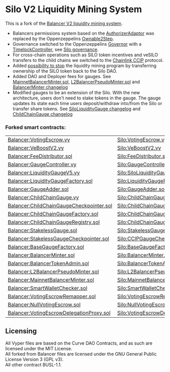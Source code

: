 # Silo V2 Liquidity Mining System

This is a fork of the [Balancer V2 liquidity mining system](https://github.com/balancer/balancer-v2-monorepo/tree/master/pkg/liquidity-mining).
- Balancers permissions system based on the [AuthorizerAdaptor](https://github.com/balancer/balancer-v2-monorepo/blob/master/pkg/liquidity-mining/contracts/admin/AuthorizerAdaptor.sol) was replaced by the Oppenzeppelins [Ownable2Step](https://github.com/OpenZeppelin/openzeppelin-contracts/blob/master/contracts/access/Ownable2Step.sol).
- Governance switched to the Oppenzeppelins [Governor](https://github.com/OpenZeppelin/openzeppelin-contracts/blob/master/contracts/governance/Governor.sol) with a [TimelockController](https://github.com/OpenZeppelin/openzeppelin-contracts/blob/master/contracts/governance/TimelockController.sol), see [Silo governance](https://github.com/silo-finance/silo-contracts-v2/tree/develop/ve-silo/contracts/governance).
- For cross-chain operations such as SILO token incentives and veSILO transfers to the child chains we switched to the [Chainlink CCIP](https://docs.chain.link/ccip) protocol.
- Added [possibility to stop](https://github.com/silo-finance/silo-contracts-v2/blob/develop/ve-silo/contracts/silo-tokens-minter/BalancerTokenAdmin.sol#L178) the liquidity mining program by transferring ownership of the SILO token back to the Silo DAO.
- Added DAO and Deployer fees for gauges. See [MainnetBalancerMinter.sol](https://github.com/silo-finance/silo-contracts-v2/blob/develop/ve-silo/contracts/silo-tokens-minter/MainnetBalancerMinter.sol#L75), [L2BalancerPseudoMinter.sol](https://github.com/silo-finance/silo-contracts-v2/blob/develop/ve-silo/contracts/silo-tokens-minter/L2BalancerPseudoMinter.sol#L122) and [BalancerMinter changelog](https://github.com/silo-finance/silo-contracts-v2/blob/develop/ve-silo/contracts/silo-tokens-minter/CHANGELOG.md#balancermintersol)
- Modified gauges to be an extension of the Silo. With the new architecture, users don't need to stake tokens in the gauge. The gauge updates its state each time users deposit/withdraw into/from the Silo or transfer share tokens. See [SiloLiquidityGauge changelog](https://github.com/silo-finance/silo-contracts-v2/blob/develop/ve-silo/contracts/gauges/CHANGELOG.md#ethereumsiloliquiditygaugevy) and [ChildChainGauge changelog](https://github.com/silo-finance/silo-contracts-v2/blob/develop/ve-silo/contracts/gauges/CHANGELOG.md#l2-commonchildchaingaugevy)

### Forked smart contracts:
| | | |
| --- | --- | --- |
| [Balancer:VotingEscrow.vy](https://github.com/balancer/balancer-v2-monorepo/blob/master/pkg/liquidity-mining/contracts/VotingEscrow.vy) | [Silo:VotingEscrow.vy](https://github.com/silo-finance/silo-contracts-v2/blob/develop/external/balancer-v2-monorepo/pkg/liquidity-mining/contracts/VotingEscrow.vy) | [CHANGELOG](https://github.com/silo-finance/silo-contracts-v2/blob/develop/ve-silo/contracts/voting-escrow/CHANGELOG.md#externalbalancer-v2-monorepopkgliquidity-miningcontractsvotingescrowvy) |
| [Balancer:VeBoostV2.vy](https://github.com/balancer/balancer-v2-monorepo/blob/master/pkg/liquidity-mining/contracts/VeBoostV2.vy) | [Silo:VeBoostV2.vy](https://github.com/silo-finance/silo-contracts-v2/blob/develop/external/balancer-v2-monorepo/pkg/liquidity-mining/contracts/VeBoostV2.vy) | [CHANGELOG](https://github.com/silo-finance/silo-contracts-v2/blob/develop/ve-silo/contracts/voting-escrow/CHANGELOG.md#externalbalancer-v2-monorepopkgliquidity-miningcontractsveboostv2vy) |
| [Balancer:FeeDistributor.sol](https://github.com/balancer/balancer-v2-monorepo/blob/master/pkg/liquidity-mining/contracts/fee-distribution/FeeDistributor.sol) | [Silo:FeeDistributor.sol](https://github.com/silo-finance/silo-contracts-v2/blob/develop/ve-silo/contracts/fees-distribution/FeeDistributor.sol) | [CHANGELOG](https://github.com/silo-finance/silo-contracts-v2/blob/develop/ve-silo/contracts/fees-distribution/CHANGELOG.md) |
| [Balancer:GaugeController.vy](https://github.com/balancer/balancer-v2-monorepo/blob/master/pkg/liquidity-mining/contracts/GaugeController.vy) | [Silo:GaugeController.vy](https://github.com/silo-finance/silo-contracts-v2/blob/develop/ve-silo/contracts/gauges/controller/GaugeController.vy) | [CHANGELOG](https://github.com/silo-finance/silo-contracts-v2/blob/develop/ve-silo/contracts/gauges/CHANGELOG.md#controllergaugecontrollersol) |
| [Balancer:LiquidityGaugeV5.vy](https://github.com/balancer/balancer-v2-monorepo/blob/master/pkg/liquidity-mining/contracts/gauges/ethereum/LiquidityGaugeV5.vy) | [Silo:SiloLiquidityGauge.vy](https://github.com/silo-finance/silo-contracts-v2/blob/develop/ve-silo/contracts/gauges/ethereum/SiloLiquidityGauge.vy) | [CHANGELOG](https://github.com/silo-finance/silo-contracts-v2/blob/develop/ve-silo/contracts/gauges/CHANGELOG.md#ethereumsiloliquiditygaugevy) |
| [Balancer:LiquidityGaugeFactory.sol](https://github.com/balancer/balancer-v2-monorepo/blob/master/pkg/liquidity-mining/contracts/gauges/ethereum/LiquidityGaugeFactory.sol) | [Silo:LiquidityGaugeFactory.sol](https://github.com/silo-finance/silo-contracts-v2/blob/develop/ve-silo/contracts/gauges/ethereum/LiquidityGaugeFactory.sol) | [CHANGELOG](https://github.com/silo-finance/silo-contracts-v2/blob/develop/ve-silo/contracts/gauges/CHANGELOG.md#ethereumliquiditygaugefactorysol) |
| [Balancer:GaugeAdder.sol](https://github.com/balancer/balancer-v2-monorepo/blob/master/pkg/liquidity-mining/contracts/admin/GaugeAdder.sol) | [Silo:GaugeAdder.sol](https://github.com/silo-finance/silo-contracts-v2/blob/develop/ve-silo/contracts/gauges/gauge-adder/GaugeAdder.sol) | [CHANGELOG](https://github.com/silo-finance/silo-contracts-v2/blob/develop/ve-silo/contracts/gauges/CHANGELOG.md#gauge-addergaugeaddersol) |
| [Balancer:ChildChainGauge.vy](https://github.com/balancer/balancer-v2-monorepo/blob/master/pkg/liquidity-mining/contracts/gauges/ChildChainGauge.vy) | [Silo:ChildChainGauge.vy](https://github.com/silo-finance/silo-contracts-v2/blob/develop/ve-silo/contracts/gauges/l2-common/ChildChainGauge.vy) | [CHANGELOG](https://github.com/silo-finance/silo-contracts-v2/blob/develop/ve-silo/contracts/gauges/CHANGELOG.md#l2-commonchildchaingaugevy) |
| [Balancer:ChildChainGaugeCheckpointer.sol](https://github.com/balancer/balancer-v2-monorepo/blob/master/pkg/liquidity-mining/contracts/gauges/ChildChainGaugeCheckpointer.sol) | [Silo:ChildChainGaugeCheckpointer.sol](https://github.com/silo-finance/silo-contracts-v2/blob/develop/ve-silo/contracts/gauges/l2-common/ChildChainGaugeCheckpointer.sol) | [CHANGELOG](https://github.com/silo-finance/silo-contracts-v2/blob/develop/ve-silo/contracts/gauges/CHANGELOG.md#l2-commonchildchaingaugecheckpointersol) |
| [Balancer:ChildChainGaugeFactory.sol](https://github.com/balancer/balancer-v2-monorepo/blob/master/pkg/liquidity-mining/contracts/gauges/ChildChainGaugeFactory.sol) | [Silo:ChildChainGaugeFactory.sol](https://github.com/silo-finance/silo-contracts-v2/blob/develop/ve-silo/contracts/gauges/l2-common/ChildChainGaugeFactory.sol) | [CHANGELOG](https://github.com/silo-finance/silo-contracts-v2/blob/develop/ve-silo/contracts/gauges/CHANGELOG.md#l2-commonchildchaingaugefactorysol) |
| [Balancer:ChildChainGaugeRegistry.sol](https://github.com/balancer/balancer-v2-monorepo/blob/master/pkg/liquidity-mining/contracts/gauges/ChildChainGaugeRegistry.sol) | [Silo:ChildChainGaugeRegistry.sol](https://github.com/silo-finance/silo-contracts-v2/blob/develop/ve-silo/contracts/gauges/l2-common/ChildChainGaugeRegistry.sol) | [CHANGELOG](https://github.com/silo-finance/silo-contracts-v2/blob/develop/ve-silo/contracts/gauges/CHANGELOG.md#l2-commonchildchaingaugeregistrysol) |
| [Balancer:StakelessGauge.sol](https://github.com/balancer/balancer-v2-monorepo/blob/master/pkg/liquidity-mining/contracts/gauges/StakelessGauge.sol) | [Silo:StakelessGauge.sol](https://github.com/silo-finance/silo-contracts-v2/blob/develop/ve-silo/contracts/gauges/stakeless-gauge/StakelessGauge.sol) | [CHANGELOG](https://github.com/silo-finance/silo-contracts-v2/blob/develop/ve-silo/contracts/gauges/CHANGELOG.md#stakeless-gaugestakelessgaugesol) |
| [Balancer:StakelessGaugeCheckpointer.sol](https://github.com/balancer/balancer-v2-monorepo/blob/master/pkg/liquidity-mining/contracts/gauges/StakelessGaugeCheckpointer.sol) | [Silo:CCIPGaugeCheckpointer.sol](https://github.com/silo-finance/silo-contracts-v2/blob/develop/ve-silo/contracts/gauges/stakeless-gauge/CCIPGaugeCheckpointer.sol) | [CHANGELOG](https://github.com/silo-finance/silo-contracts-v2/blob/develop/ve-silo/contracts/gauges/CHANGELOG.md#stakeless-gaugeccipgaugecheckpointersol) |
| [Balancer:BaseGaugeFactory.sol](https://github.com/balancer/balancer-v2-monorepo/blob/master/pkg/liquidity-mining/contracts/gauges/BaseGaugeFactory.sol) | [Silo:BaseGaugeFactory.sol](https://github.com/silo-finance/silo-contracts-v2/blob/develop/ve-silo/contracts/gauges/BaseGaugeFactory.sol) | [CHANGELOG](https://github.com/silo-finance/silo-contracts-v2/blob/feature/ve-silo-docs/ve-silo/contracts/gauges/CHANGELOG.md#ethereumbasegaugefactorysol) |
| [Balancer:BalancerMinter.sol](https://github.com/balancer/balancer-v2-monorepo/blob/master/pkg/liquidity-mining/contracts/BalancerMinter.sol) | [Silo:BalancerMinter.sol](https://github.com/silo-finance/silo-contracts-v2/blob/develop/ve-silo/contracts/silo-tokens-minter/BalancerMinter.sol) | [CHANGELOG](https://github.com/silo-finance/silo-contracts-v2/blob/develop/ve-silo/contracts/silo-tokens-minter/CHANGELOG.md#balancermintersol) |
| [Balancer:BalancerTokenAdmin.sol](https://github.com/balancer/balancer-v2-monorepo/blob/master/pkg/liquidity-mining/contracts/BalancerTokenAdmin.sol) | [Silo:BalancerTokenAdmin.sol](https://github.com/silo-finance/silo-contracts-v2/blob/develop/ve-silo/contracts/silo-tokens-minter/BalancerTokenAdmin.sol) | [CHANGELOG](https://github.com/silo-finance/silo-contracts-v2/blob/develop/ve-silo/contracts/silo-tokens-minter/CHANGELOG.md#balancertokenadminsol) |
| [Balancer:L2BalancerPseudoMinter.sol](https://github.com/balancer/balancer-v2-monorepo/blob/master/pkg/liquidity-mining/contracts/L2BalancerPseudoMinter.sol) | [Silo:L2BalancerPseudoMinter.sol](https://github.com/silo-finance/silo-contracts-v2/blob/develop/ve-silo/contracts/silo-tokens-minter/L2BalancerPseudoMinter.sol) | [CHANGELOG](https://github.com/silo-finance/silo-contracts-v2/blob/develop/ve-silo/contracts/silo-tokens-minter/CHANGELOG.md#l2balancerpseudomintersol) |
| [Balancer:MainnetBalancerMinter.sol](https://github.com/balancer/balancer-v2-monorepo/blob/master/pkg/liquidity-mining/contracts/MainnetBalancerMinter.sol) | [Silo:MainnetBalancerMinter.sol](https://github.com/silo-finance/silo-contracts-v2/blob/develop/ve-silo/contracts/silo-tokens-minter/MainnetBalancerMinter.sol) | [CHANGELOG](https://github.com/silo-finance/silo-contracts-v2/blob/develop/ve-silo/contracts/silo-tokens-minter/CHANGELOG.md#l2balancerpseudomintersol) |
| [Balancer:SmartWalletChecker.sol](https://github.com/balancer/balancer-v2-monorepo/blob/master/pkg/liquidity-mining/contracts/SmartWalletChecker.sol) | [Silo:SmartWalletChecker.sol](https://github.com/silo-finance/silo-contracts-v2/blob/develop/ve-silo/contracts/voting-escrow/SmartWalletChecker.sol) | [CHANGELOG](https://github.com/silo-finance/silo-contracts-v2/blob/develop/ve-silo/contracts/voting-escrow/CHANGELOG.md#smartwalletcheckersol) |
| [Balancer:VotingEscrowRemapper.sol](https://github.com/balancer/balancer-v2-monorepo/blob/master/pkg/liquidity-mining/contracts/VotingEscrowRemapper.sol) | [Silo:VotingEscrowRemapper.sol](https://github.com/silo-finance/silo-contracts-v2/blob/develop/ve-silo/contracts/voting-escrow/VotingEscrowRemapper.sol) | [CHANGELOG](https://github.com/silo-finance/silo-contracts-v2/blob/develop/ve-silo/contracts/voting-escrow/CHANGELOG.md#votingescrowremappersol) |
| [Balancer:NullVotingEscrow.sol](https://github.com/balancer/balancer-v2-monorepo/blob/master/pkg/liquidity-mining/contracts/NullVotingEscrow.sol) | [Silo:NullVotingEscrow.sol](https://github.com/silo-finance/silo-contracts-v2/blob/develop/ve-silo/contracts/voting-escrow/NullVotingEscrow.sol) | [CHANGELOG](https://github.com/silo-finance/silo-contracts-v2/blob/develop/ve-silo/contracts/voting-escrow/CHANGELOG.md#nullvotingescrowsol) |
| [Balancer:VotingEscrowDelegationProxy.sol](https://github.com/balancer/balancer-v2-monorepo/blob/master/pkg/liquidity-mining/contracts/VotingEscrowDelegationProxy.sol) | [Silo:VotingEscrowDelegationProxy.sol](https://github.com/silo-finance/silo-contracts-v2/blob/develop/ve-silo/contracts/voting-escrow/VotingEscrowDelegationProxy.sol) | [CHANGELOG](https://github.com/silo-finance/silo-contracts-v2/blob/develop/ve-silo/contracts/voting-escrow/CHANGELOG.md#votingescrowdelegationproxysol) |

## Licensing
All Vyper files are based on the Curve DAO Contracts, and as such are licensed under the MIT License.\
All forked from Balancer files are licensed under the GNU General Public License Version 3 (GPL v3).\
All other contract BUSL-1.1.
